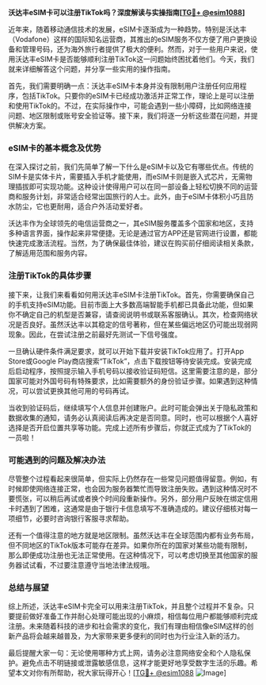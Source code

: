 **沃达丰eSIM卡可以注册TikTok吗？深度解读与实操指南[[TG💪+ @esim1088](https://t.me/s/esim1088)]**

近年来，随着移动通信技术的发展，eSIM卡逐渐成为一种趋势。特别是沃达丰（Vodafone）这样的国际知名运营商，其推出的eSIM服务不仅方便了用户更换设备和管理号码，还为海外旅行者提供了极大的便利。然而，对于一些用户来说，使用沃达丰eSIM卡是否能够顺利注册TikTok这一问题始终困扰着他们。今天，我们就来详细解答这个问题，并分享一些实用的操作指南。

首先，我们需要明确一点：沃达丰eSIM卡本身并没有限制用户注册任何应用程序，包括TikTok。只要你的eSIM卡已经成功激活并正常工作，理论上是可以注册和使用TikTok的。不过，在实际操作中，可能会遇到一些小障碍，比如网络连接问题、地区限制或账号安全验证等。接下来，我们将逐一分析这些潜在问题，并提供解决方案。

### eSIM卡的基本概念及优势

在深入探讨之前，我们先简单了解一下什么是eSIM卡以及它有哪些优点。传统的SIM卡是实体卡片，需要插入手机才能使用，而eSIM卡则是嵌入式芯片，无需物理插拔即可实现功能。这种设计使得用户可以在同一部设备上轻松切换不同的运营商和服务计划，非常适合经常出国旅行的人士。此外，由于eSIM卡体积小巧且防水防尘，它也更耐用，适合户外活动爱好者。

沃达丰作为全球领先的电信运营商之一，其eSIM服务覆盖多个国家和地区，支持多种语言界面，操作起来非常便捷。无论是通过官方APP还是官网进行设置，都能快速完成激活流程。当然，为了确保最佳体验，建议在购买前仔细阅读相关条款，了解适用范围和服务内容。

### 注册TikTok的具体步骤

接下来，让我们来看看如何用沃达丰eSIM卡注册TikTok。首先，你需要确保自己的手机支持eSIM功能。目前市面上大多数高端智能手机都已具备此功能，但如果你不确定自己的机型是否兼容，请查阅说明书或联系客服确认。其次，检查网络状况是否良好。虽然沃达丰以其稳定的信号著称，但在某些偏远地区仍可能出现弱网现象。因此，在尝试注册之前最好先测试一下信号强度。

一旦确认硬件条件满足要求，就可以开始下载并安装TikTok应用了。打开App Store或Google Play商店搜索“TikTok”，点击下载按钮等待安装完成。安装完成后启动程序，按照提示输入手机号码以接收验证码短信。这里需要注意的是，部分国家可能对外国号码有特殊要求，比如需要额外的身份验证步骤。如果遇到这种情况，可以尝试更换其他可用的号码再试。

当收到验证码后，继续填写个人信息并创建账户。此时可能会弹出关于隐私政策和数据收集的通知，请务必认真阅读后再决定是否同意。同时，也可以根据个人喜好选择是否开启位置共享等功能。完成上述所有步骤后，你就正式成为了TikTok的一员啦！

### 可能遇到的问题及解决办法

尽管整个过程看起来很简单，但实际上仍然存在一些常见问题值得留意。例如，有时候即使网络连接正常，也会因为服务器繁忙而导致注册失败。遇到这种情况时不要慌张，可以稍后再试或者换个时间段重新操作。另外，部分用户反映在绑定信用卡时遇到了困难，这通常是由于银行卡信息填写不准确造成的。建议仔细核对每一项细节，必要时咨询银行客服寻求帮助。

还有一个值得注意的地方就是地区限制。虽然沃达丰在全球范围内都有业务布局，但不同地区的TikTok版本可能存在差异。如果你所在的国家对某些功能有限制，那么即便成功注册也无法正常使用。在这种情况下，可以考虑切换至其他国家的服务器试试看，不过要注意遵守当地法律法规哦。

### 总结与展望

综上所述，沃达丰eSIM卡完全可以用来注册TikTok，并且整个过程并不复杂。只要提前做好准备工作并耐心处理可能出现的小麻烦，相信每位用户都能够顺利完成注册。未来随着科技的进步和社会需求的变化，我们有理由相信像eSIM这样的创新产品将会越来越普及，为大家带来更多便利的同时也为行业注入新的活力。

最后提醒大家一句：无论使用哪种方式上网，请务必注意网络安全和个人隐私保护。避免点击不明链接或泄露敏感信息，这样才能更好地享受数字生活的乐趣。希望本文对你有所帮助，祝大家玩得开心！[[TG💪+ @esim1088](https://t.me/s/esim1088) ![Image](https://i.postimg.cc/4NQfJmqS/Snipaste-2025-05-13-00-14-12.png)]